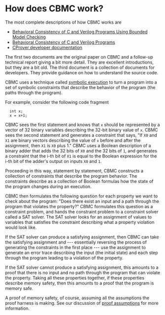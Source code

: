 # How does CBMC work?


The most complete descriptions of how CBMC works are

* [Behavioral Consistency of C and Verilog Programs Using Bounded Model
  Checking](http://www.kroening.com/papers/dac2003.pdf)
* [Behavioral Consistency of C and Verilog Programs](
  http://reports-archive.adm.cs.cmu.edu/anon/2003/CMU-CS-03-126.pdf)
* [CProver developer documentation](http://cprover.diffblue.com)

The first two documents are the original paper on CBMC and a follow-up
technical report giving a bit more detail.  They are excellent introductions,
but they are a bit old.  The third document is a collection of documents for
developers.  They provide guidance on how to understand the source code.

CBMC uses a technique called
[symbolic execution](https://en.wikipedia.org/wiki/Symbolic_execution)
to turn a program into a set of symbolic constraints that describe
the behavior of the program (the paths through the program).

For example, consider the following code fragment
```
  int x;
  x = x+1;
```
CBMC sees the first statement and knows that `x` should be represented by
a vector of 32 binary variables describing the 32-bit binary value of `x`.
CBMC sees the second statement and generates a constraint that says,
"If `X0` and `X1` are binary vectors describing the value of `x`
before and after the assignment, then `X1` is `X0` plus 1."  CBMC uses
a Boolean description of a binary adder that adds the 32 bits of `X0` and
the 32 bits of `1`, and generates a constraint that the i-th bit of `X1` is
equal to the Boolean expression for the i-th bit of the adder's output
on inputs `X0` and `1`.

Proceeding in this way, statement by statement, CBMC constructs a collection
of constraints that describe the program behavior.  The constraints
describe as a collection of Boolean formulas how the
state of the program changes during an execution.

CBMC then formulates the following question for each property we
want to check about the program: "Does there exist an input and a path
through the program that violates the property?"  CBMC formulates
this question as a constraint problem, and hands the constraint problem
to a constraint solver called a SAT solver.  The SAT solver looks for
an assignment of values to variables that satisfies the constraint
describing what a property violation would look like.

If the SAT solver can produce a satisfying assignment, then CBMC can take the
satisfying assignment and --- essentially reversing the process of generating
the constraints in the first place --- use the assignment to generate an
error trace describing the input (the initial state) and each step through
the program leading to a violation of the property.

If the SAT solver cannot produce a satisfying assignment, this amounts
to a proof that there is no input and no path through the program that
can violate the property.  Taking all these properties together,
if these properties describe memory safety, then this amounts to a proof
that the program is memory safe.

A proof of memory safety, of course, assuming all the assumptions the
proof harness is
making.  See our discussion of [proof assumptions](proof-assumptions.md) for more information.
